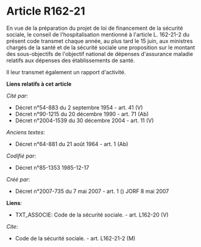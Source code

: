 # Article R162-21

En vue de la préparation du projet de loi de financement de la sécurité sociale, le conseil de l'hospitalisation mentionné à
l'article L. 162-21-2 du présent code transmet chaque année, au plus tard le 15 juin, aux ministres chargés de la santé et de
la sécurité sociale une proposition sur le montant des sous-objectifs de l'objectif national de dépenses d'assurance maladie
relatifs aux dépenses des établissements de santé.

Il leur transmet également un rapport d'activité.

**Liens relatifs à cet article**

_Cité par_:

  - Décret n°54-883 du 2 septembre 1954 - art. 41 (V)
  - Décret n°90-1215 du 20 décembre 1990 - art. 71 (Ab)
  - Décret n°2004-1539 du 30 décembre 2004 - art. 11 (V)

_Anciens textes_:

  - Décret n°64-881 du 21 août 1964 - art. 1 (Ab)

_Codifié par_:

  - Décret n°85-1353 1985-12-17

_Créé par_:

  - Décret n°2007-735 du 7 mai 2007 - art. 1 () JORF 8 mai 2007

**Liens**:

  - TXT_ASSOCIE: Code de la sécurité sociale. - art. L162-20 (V)

_Cite_:

  - Code de la sécurité sociale. - art. L162-21-2 (M)
